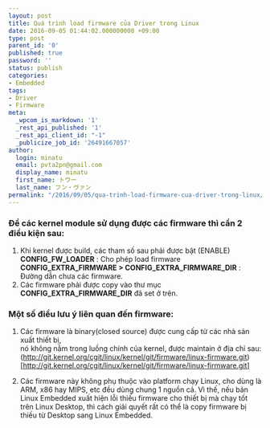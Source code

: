 ```yaml
---
layout: post
title: Quá trình load firmware của Driver trong Linux
date: 2016-09-05 01:44:02.000000000 +09:00
type: post
parent_id: '0'
published: true
password: ''
status: publish
categories:
- Embedded
tags:
- Driver
- Firmware
meta:
  _wpcom_is_markdown: '1'
  _rest_api_published: '1'
  _rest_api_client_id: "-1"
  _publicize_job_id: '26491667057'
author:
  login: minatu
  email: pvta2pn@gmail.com
  display_name: minatu
  first_name: トウー
  last_name: フン・ヴァン
permalink: "/2016/09/05/qua-trinh-load-firmware-cua-driver-trong-linux/"
---
```

### Để các kernel module sử dụng được các **firmware** thì cần 2 điều kiện sau:

1.  Khi kernel được build, các tham số sau phải được bật (ENABLE)  
    **CONFIG_FW_LOADER** : Cho phép load firmware  
    **CONFIG_EXTRA_FIRMWARE > CONFIG_EXTRA_FIRMWARE_DIR** : Đường dẫn chưa các firmware.
2.  Các firmware phải được copy vào thư mục **CONFIG_EXTRA_FIRMWARE_DIR** đã set ở trên.

### Một số điều lưu ý liên quan đến **firmware**:

1.  Các firmware là binary(closed source) được cung cấp từ các nhà sản xuất thiết bị,  
    nó không nằm trong luồng chính của kernel, được maintain ở địa chỉ sau:  
    (http://git.kernel.org/cgit/linux/kernel/git/firmware/linux-firmware.git)[http://git.kernel.org/cgit/linux/kernel/git/firmware/linux-firmware.git]
    
2.  Các firmware này không phụ thuộc vào platform chạy Linux, cho dùng là ARM, x86 hay MIPS, etc đều dùng chung 1 nguồn cả. Vì thế, nếu bản Linux Embedded xuất hiện lỗi thiếu firmware cho thiết bị mà chạy tốt trên Linux Desktop, thì cách giải quyết rất có thể là copy firmware bị thiếu từ Desktop sang Linux Embedded.